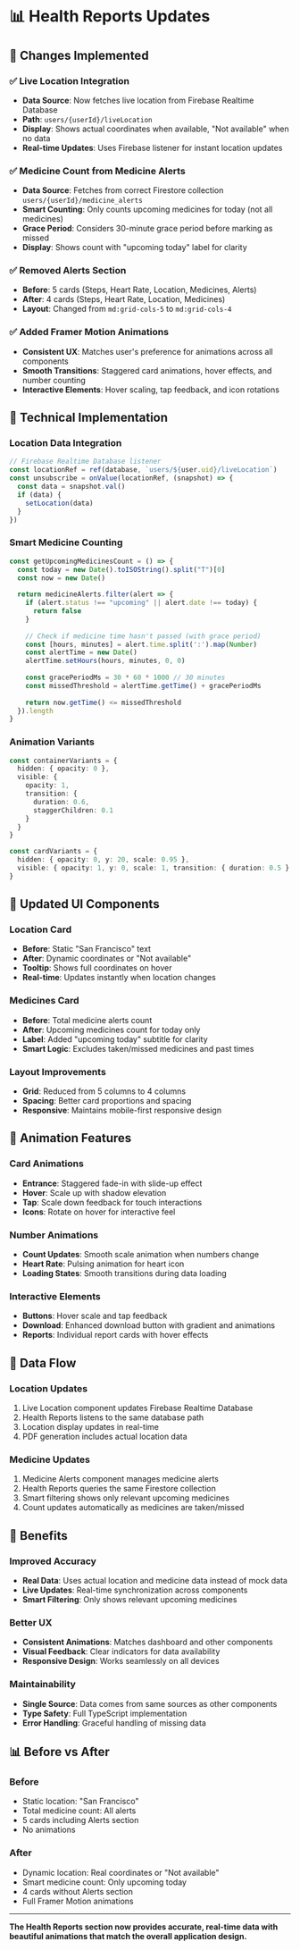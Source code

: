 # 📊 Health Reports Updates

## 🎯 Changes Implemented

### ✅ **Live Location Integration**
- **Data Source**: Now fetches live location from Firebase Realtime Database
- **Path**: `users/{userId}/liveLocation`
- **Display**: Shows actual coordinates when available, "Not available" when no data
- **Real-time Updates**: Uses Firebase listener for instant location updates

### ✅ **Medicine Count from Medicine Alerts**
- **Data Source**: Fetches from correct Firestore collection `users/{userId}/medicine_alerts`
- **Smart Counting**: Only counts upcoming medicines for today (not all medicines)
- **Grace Period**: Considers 30-minute grace period before marking as missed
- **Display**: Shows count with "upcoming today" label for clarity

### ✅ **Removed Alerts Section**
- **Before**: 5 cards (Steps, Heart Rate, Location, Medicines, Alerts)
- **After**: 4 cards (Steps, Heart Rate, Location, Medicines)
- **Layout**: Changed from `md:grid-cols-5` to `md:grid-cols-4`

### ✅ **Added Framer Motion Animations**
- **Consistent UX**: Matches user's preference for animations across all components
- **Smooth Transitions**: Staggered card animations, hover effects, and number counting
- **Interactive Elements**: Hover scaling, tap feedback, and icon rotations

## 🔧 Technical Implementation

### **Location Data Integration**
```typescript
// Firebase Realtime Database listener
const locationRef = ref(database, `users/${user.uid}/liveLocation`)
const unsubscribe = onValue(locationRef, (snapshot) => {
  const data = snapshot.val()
  if (data) {
    setLocation(data)
  }
})
```

### **Smart Medicine Counting**
```typescript
const getUpcomingMedicinesCount = () => {
  const today = new Date().toISOString().split("T")[0]
  const now = new Date()
  
  return medicineAlerts.filter(alert => {
    if (alert.status !== "upcoming" || alert.date !== today) {
      return false
    }
    
    // Check if medicine time hasn't passed (with grace period)
    const [hours, minutes] = alert.time.split(':').map(Number)
    const alertTime = new Date()
    alertTime.setHours(hours, minutes, 0, 0)
    
    const gracePeriodMs = 30 * 60 * 1000 // 30 minutes
    const missedThreshold = alertTime.getTime() + gracePeriodMs
    
    return now.getTime() <= missedThreshold
  }).length
}
```

### **Animation Variants**
```typescript
const containerVariants = {
  hidden: { opacity: 0 },
  visible: {
    opacity: 1,
    transition: {
      duration: 0.6,
      staggerChildren: 0.1
    }
  }
}

const cardVariants = {
  hidden: { opacity: 0, y: 20, scale: 0.95 },
  visible: { opacity: 1, y: 0, scale: 1, transition: { duration: 0.5 } }
}
```

## 📱 Updated UI Components

### **Location Card**
- **Before**: Static "San Francisco" text
- **After**: Dynamic coordinates or "Not available"
- **Tooltip**: Shows full coordinates on hover
- **Real-time**: Updates instantly when location changes

### **Medicines Card**
- **Before**: Total medicine alerts count
- **After**: Upcoming medicines count for today only
- **Label**: Added "upcoming today" subtitle for clarity
- **Smart Logic**: Excludes taken/missed medicines and past times

### **Layout Improvements**
- **Grid**: Reduced from 5 columns to 4 columns
- **Spacing**: Better card proportions and spacing
- **Responsive**: Maintains mobile-first responsive design

## 🎨 Animation Features

### **Card Animations**
- **Entrance**: Staggered fade-in with slide-up effect
- **Hover**: Scale up with shadow elevation
- **Tap**: Scale down feedback for touch interactions
- **Icons**: Rotate on hover for interactive feel

### **Number Animations**
- **Count Updates**: Smooth scale animation when numbers change
- **Heart Rate**: Pulsing animation for heart icon
- **Loading States**: Smooth transitions during data loading

### **Interactive Elements**
- **Buttons**: Hover scale and tap feedback
- **Download**: Enhanced download button with gradient and animations
- **Reports**: Individual report cards with hover effects

## 🔄 Data Flow

### **Location Updates**
1. Live Location component updates Firebase Realtime Database
2. Health Reports listens to the same database path
3. Location display updates in real-time
4. PDF generation includes actual location data

### **Medicine Updates**
1. Medicine Alerts component manages medicine alerts
2. Health Reports queries the same Firestore collection
3. Smart filtering shows only relevant upcoming medicines
4. Count updates automatically as medicines are taken/missed

## 🚀 Benefits

### **Improved Accuracy**
- **Real Data**: Uses actual location and medicine data instead of mock data
- **Live Updates**: Real-time synchronization across components
- **Smart Filtering**: Only shows relevant upcoming medicines

### **Better UX**
- **Consistent Animations**: Matches dashboard and other components
- **Visual Feedback**: Clear indicators for data availability
- **Responsive Design**: Works seamlessly on all devices

### **Maintainability**
- **Single Source**: Data comes from same sources as other components
- **Type Safety**: Full TypeScript implementation
- **Error Handling**: Graceful handling of missing data

## 📊 Before vs After

### **Before**
- Static location: "San Francisco"
- Total medicine count: All alerts
- 5 cards including Alerts section
- No animations

### **After**
- Dynamic location: Real coordinates or "Not available"
- Smart medicine count: Only upcoming today
- 4 cards without Alerts section
- Full Framer Motion animations

---

**The Health Reports section now provides accurate, real-time data with beautiful animations that match the overall application design.**
